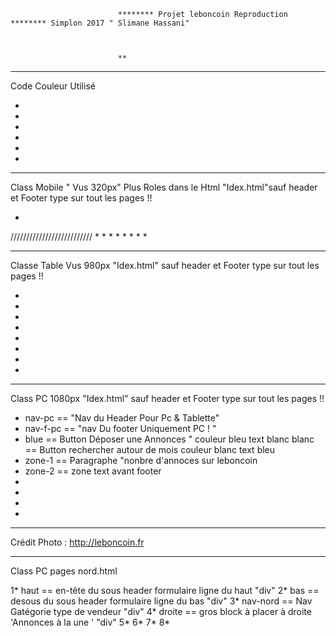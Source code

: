                             ******** Projet leboncoin Reproduction ******** Simplon 2017 " Slimane Hassani"



                            ** 


-------------------------------------------------------------------------------------------------------------------------------------------------------------
   Code Couleur Utilisé                          

   *
   *
   *
   *
   *
   *



-------------------------------------------------------------------------------------------------------------------------------------------------------------

Class Mobile " Vus 320px"   Plus Roles dans le Html  "Idex.html"sauf header et Footer type sur tout les pages !!

*
//////////////////////////
*
*
*
*
*
*
*
*

-------------------------------------------------------------------------------------------------------------------------------------------------------------

Classe Table  Vus 980px  "Idex.html"  sauf header et Footer type sur tout les pages !!

*
*
*
*
*
*
*
*

-------------------------------------------------------------------------------------------------------------------------------------------------------------

 
Class PC 1080px  "Idex.html"  sauf header et Footer type sur tout les pages !! 

*   nav-pc ==   "Nav du Header Pour Pc & Tablette"
*	nav-f-pc == 	"nav Du footer Uniquement PC ! "
*   blue ==         Button Déposer une Annonces " couleur bleu text blanc
    blanc ==      Button rechercher autour de mois couleur blanc  text bleu 
* zone-1  ==     Paragraphe "nonbre d'annoces sur leboncoin 
*   zone-2 ==  zone text avant footer 
*
*
*
*


-------------------------------------------------------------------------------------------------------------------------------------------------------------

Crédit Photo : http://leboncoin.fr 









----------------------------------------------------------------------------------------------------------------------

Class PC pages nord.html 

1* 	haut == en-tête du sous header formulaire ligne du haut  "div"
2*	bas == desous du sous header formulaire ligne du bas  "div"
3*	nav-nord == Nav Gatégorie type de vendeur  "div"
4*	droite == gros block à placer à droite 'Annonces à la une ' "div"
5*
6*
7*
8*




